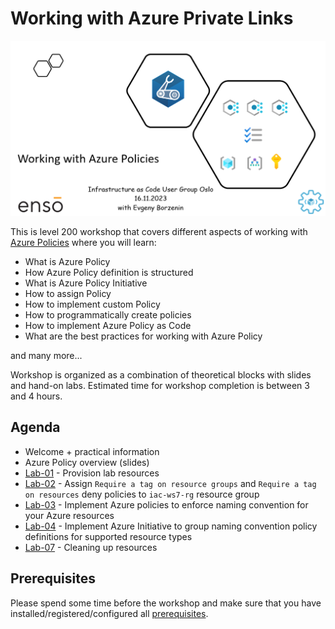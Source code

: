 # Working with Azure Private Links

![logo](assets/images/logo.png)

This is level 200 workshop that covers different aspects of working with [Azure Policies](https://learn.microsoft.com/en-us/azure/governance/policy/overview) where you will learn:

- What is Azure Policy
- How Azure Policy definition is structured
- What is Azure Policy Initiative
- How to assign Policy
- How to implement custom Policy
- How to programmatically create policies
- How to implement Azure Policy as Code
- What are the best practices for working with Azure Policy

and many more...

Workshop is organized as a combination of theoretical blocks with slides and hand-on labs. Estimated time for workshop completion is between 3 and 4 hours.

## Agenda

- Welcome + practical information
- Azure Policy overview (slides)
- [Lab-01](labs/lab-01/index.md) - Provision lab resources
- [Lab-02](labs/lab-02/index.md) - Assign `Require a tag on resource groups` and `Require a tag on resources` deny policies to `iac-ws7-rg` resource group
- [Lab-03](labs/lab-03/index.md) - Implement Azure policies to enforce naming convention for your Azure resources 
- [Lab-04](labs/lab-04/index.md) - Implement Azure Initiative to group naming convention policy definitions for supported resource types
- [Lab-07](labs/lab-08/index.md) - Cleaning up resources


## Prerequisites

Please spend some time before the workshop and make sure that you have installed/registered/configured all [prerequisites](./prerequisites.md).